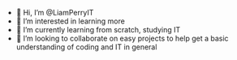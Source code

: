 - 👋 Hi, I’m @LiamPerryIT
- 👀 I’m interested in learning more
- 🌱 I’m currently learning from scratch, studying IT
- 💞️ I’m looking to collaborate on easy projects to help get a basic understanding of coding and IT in general

<!---
LiamPerryIT/LiamPerryIT is a ✨ special ✨ repository because its `README.md` (this file) appears on your GitHub profile.
You can click the Preview link to take a look at your changes.
--->
